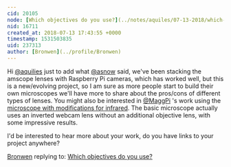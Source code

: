 ```yaml
---
cid: 20105
node: [Which objectives do you use?](../notes/aquiles/07-13-2018/which-objectives-do-you-use)
nid: 16711
created_at: 2018-07-13 17:43:55 +0000
timestamp: 1531503835
uid: 237313
author: [Bronwen](../profile/Bronwen)
---
```


Hi [@aquilies](/profile/aquilies) just to add what [@asnow](/profile/asnow) said, we've been stacking the amscope lenses with Raspberry Pi cameras, which has worked well, but this is a new/evolving project, so I am sure as more people start to build their own microscopes we'll have more to share about the pros/cons of different types of lenses. You might also be interested in [@MaggPi](/profile/MaggPi) 's work using the [microscope with modifications for infrared](https://publiclab.org/notes/MaggPi/06-21-2018/infrared-insect-microscopy). The basic microscope actually uses an inverted webcam lens without an additional objective lens, with some impressive results.  

I'd be interested to hear more about your work, do you have links to your project anywhere?

[Bronwen](../profile/Bronwen) replying to: [Which objectives do you use?](../notes/aquiles/07-13-2018/which-objectives-do-you-use)

